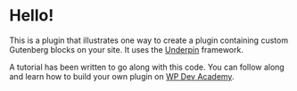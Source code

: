 # Hello!

This is a plugin that illustrates one way to create a plugin containing custom Gutenberg blocks on your site. It uses
the [Underpin](https://www.github.com/underpin-wp/underpin) framework.

A tutorial has been written to go along with this code. You can follow along and learn how to build your own
plugin on [WP Dev Academy](https://www.wpdev.academy/2021/06/30/create-a-custom-gutenberg-block-plugin-with-underpin/).